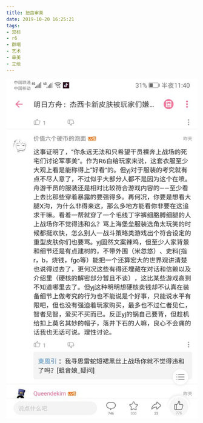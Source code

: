 ```yaml
---
title: 扭曲审美
date: 2019-10-20 16:25:21
tags:
- 双标
- r6
- 群嘲
- 艺术
- 审美
- 立绘
---
```

![](2019-10-20-16-25/01.jpg)
